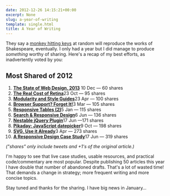 ```yaml
---
date: 2012-12-26 14:15:21+00:00
excerpt: None
slug: a-year-of-writing
template: single.html
title: A Year of Writing
---
```


They say a [monkey hitting keys](http://en.wikipedia.org/wiki/Infinite_monkey_theorem) at random will reproduce the works of Shakespeare, eventually. I only had a year but I did manage to produce _something_ worthy of sharing. Here's a recap of my best efforts, as inadvertently voted by you:


## Most Shared of 2012

1. **[The State of Web Design, 2013](https://dbushell.com/2012/12/10/the-state-of-web-design-2013/)** 10 Dec — 60 shares
2. [**The Real Cost of Retina**](https://dbushell.com/2012/10/23/the-real-cost-of-retina/)23 Oct — 95 shares
3. [**Modularity and Style Guides**](https://dbushell.com/2012/04/23/modularity-and-style-guides/)23 Apr — 100 shares
4. [**Browser Support? Forget It!**](https://dbushell.com/2012/03/03/forget-about-browser-support/)3 Mar — 105 shares
5. [**Responsive Tables (2)**](https://dbushell.com/2012/01/04/responsive-calendar-demo/)5 Jan — 115 shares
6. [**Search & Responsive Design**](https://dbushell.com/2012/06/06/search-responsive-design/)6 Jun — 136 shares
7. [**Nestable jQuery Plugin**](https://dbushell.com/2012/06/17/nestable-jquery-plugin/)17 Jun —171 shares
8. [**Pikaday: JavaScript datepicker**](https://dbushell.com/2012/10/09/pikaday-javascript-datepicker/)9 Oct — 198 shares
9. [**SVG, Use it Already**](https://dbushell.com/2012/04/03/svg-use-it-already/)3 Apr — 273 shares
10. [**A Responsive Design Case Study**](https://dbushell.com/2012/06/17/passenger-focus-responsive-web-design-case-study/)17 Jun — 319 shares


_("shares" only include tweets and +1's of the original article.)_

I'm happy to see that live case studies, usable resources, and practical code/commentary are most popular. Despite publishing 50 articles this year I have double that number of abandoned drafts. That's a lot of wasted time! That demands a change in strategy; more frequent writing and more concise topics.

Stay tuned and thanks for the sharing. I have big news in January…
